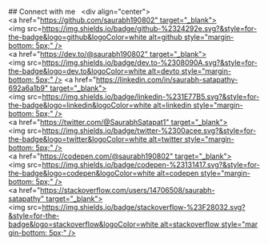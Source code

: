 ## Connect with me   
 <div align="center"> 
 <a href="https://github.com/saurabh190802" target="_blank"> 
 <img src=https://img.shields.io/badge/github-%2324292e.svg?&style=for-the-badge&logo=github&logoColor=white alt=github style="margin-bottom: 5px;" /> 
 </a> 
 <a href="https://dev.to/@saurabh190802" target="_blank"> 
 <img src=https://img.shields.io/badge/dev.to-%2308090A.svg?&style=for-the-badge&logo=dev.to&logoColor=white alt=devto style="margin-bottom: 5px;" /> 
 </a> 
 <a href="https://linkedin.com/in/saurabh-satapathy-692a6a1b9" target="_blank"> 
 <img src=https://img.shields.io/badge/linkedin-%231E77B5.svg?&style=for-the-badge&logo=linkedin&logoColor=white alt=linkedin style="margin-bottom: 5px;" /> 
 </a> 
 <a href="https://twitter.com/@SaurabhSatapat1" target="_blank"> 
 <img src=https://img.shields.io/badge/twitter-%2300acee.svg?&style=for-the-badge&logo=twitter&logoColor=white alt=twitter style="margin-bottom: 5px;" /> 
 </a> 
 <a href="https://codepen.com/@saurabh190802" target="_blank"> 
 <img src=https://img.shields.io/badge/codepen-%23131417.svg?&style=for-the-badge&logo=codepen&logoColor=white alt=codepen style="margin-bottom: 5px;" /> 
 </a> 
 <a href="https://stackoverflow.com/users/14706508/saurabh-satapathy" target="_blank"> 
 <img src=https://img.shields.io/badge/stackoverflow-%23F28032.svg?&style=for-the-badge&logo=stackoverflow&logoColor=white alt=stackoverflow style="margin-bottom: 5px;" /> 
 </a>   
 </div>   
   
